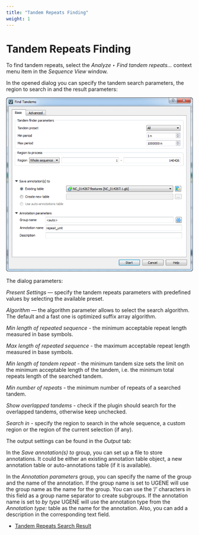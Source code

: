 ```yaml
---
title: "Tandem Repeats Finding"
weight: 1
---
```



# Tandem Repeats Finding

To find tandem repeats, select the _Analyze ‣ Find tandem repeats..._ context menu item in the _Sequence View_ window.

In the opened dialog you can specify the tandem search parameters, the region to search in and the result parameters:


![](/images/65930740/65930741.png)

The dialog parameters:

_Present Settings_ — specify the tandem repeats parameters with predefined values by selecting the available preset.

_Algorithm_ — the algorithm parameter allows to select the search algorithm. The default and a fast one is optimized suffix array algorithm.

_Min length of repeated sequence -_ the minimum acceptable repeat length measured in base symbols.

_Max length of repeated sequence -_ the maximum acceptable repeat length measured in base symbols.

_Min length of tandem repeat -_ the minimum tandem size sets the limit on the minimum acceptable length of the tandem, i.e. the minimum total repeats length of the searched tandem.

_Min number of repeats -_ the minimum number of repeats of a searched tandem.

_Show overlapped tandems -_ check if the plugin should search for the overlapped tandems, otherwise keep unchecked.

_Search in -_ specify the region to search in the whole sequence, a custom region or the region of the current selection (if any).

The output settings can be found in the _Output_ tab:

In the _Save annotation(s) to_ group, you can set up a file to store annotations.  It could be either an existing annotation table object, a new annotation table or auto-annotations table (if it is available).

In the _Annotation parameters_ group, you can specify the name of the group and the name of the annotation. If the group name is set to <auto> UGENE will use the group name as the name for the group. You can use the ‘/’ characters in this field as a group name separator to create subgroups. If the annotation name is set to _by type_ UGENE will use the annotation type from the _Annotation type:_ table as the name for the annotation. Also, you can add a description in the corresponding text field.

*   [Tandem Repeats Search Result](tandem-repeats-search-result.md)
